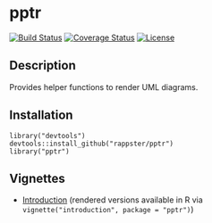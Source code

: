 pptr
======

[![Build Status](https://travis-ci.org/rappster/pptr.png)](https://travis-ci.org/rappster/pptr)
[![Coverage Status](https://img.shields.io/codecov/c/github/rappster/pptr/master.svg)](https://codecov.io/github/rappster/pptr?branch=master)
[![License](https://img.shields.io/badge/license-mit-brightgreen.svg?style=flat)](https://opensource.org/licenses/MIT)

## Description 

Provides helper functions to render UML diagrams.

## Installation

```
library("devtools")
devtools::install_github("rappster/pptr")
library("pptr")
```

## Vignettes

- [Introduction](https://github.com/rappster/pptr/tree/master/vignettes/introduction.Rmd) (rendered versions available in R via `vignette("introduction", package = "pptr")`)
  
